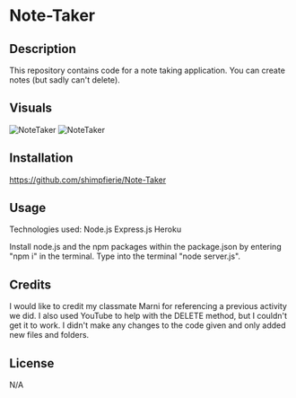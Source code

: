 # Note-Taker
## Description

This repository contains code for a note taking application. You can create notes (but sadly can't delete).

## Visuals

![NoteTaker](https://github.com/shimpfierie/Note-Taker/blob/main/note1.png?raw=true)
![NoteTaker](https://github.com/shimpfierie/Note-Taker/blob/main/note2.png?raw=true)

## Installation

https://github.com/shimpfierie/Note-Taker

## Usage
Technologies used:
Node.js
Express.js
Heroku

Install node.js and the npm packages within the package.json by entering "npm i" in the terminal.
Type into the terminal "node server.js".

## Credits

I would like to credit my classmate Marni for referencing a previous activity we did. I also used YouTube to help with the DELETE method, but I couldn't get it to work. I didn't make any changes to the code given and only added new files and folders.

## License

N/A
